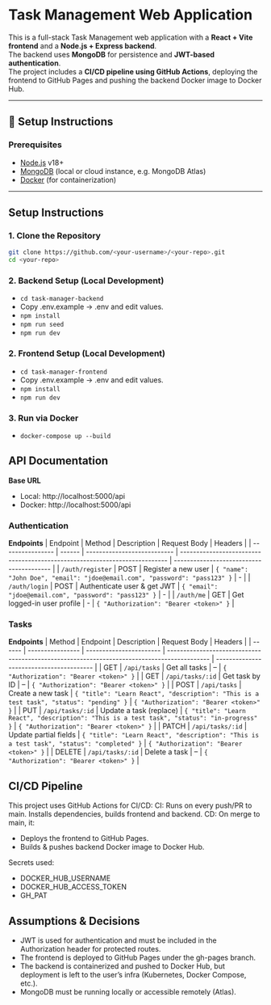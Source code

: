 # Task Management Web Application

This is a full-stack Task Management web application with a **React + Vite frontend** and a **Node.js + Express backend**.  
The backend uses **MongoDB** for persistence and **JWT-based authentication**.  
The project includes a **CI/CD pipeline using GitHub Actions**, deploying the frontend to GitHub Pages and pushing the backend Docker image to Docker Hub.

---

## 🚀 Setup Instructions

### Prerequisites
- [Node.js](https://nodejs.org/) v18+
- [MongoDB](https://www.mongodb.com/) (local or cloud instance, e.g. MongoDB Atlas)
- [Docker](https://www.docker.com/) (for containerization)

---

## Setup Instructions

### 1. Clone the Repository
```bash
git clone https://github.com/<your-username>/<your-repo>.git
cd <your-repo>
```
### 2. Backend Setup (Local Development)
 - `cd task-manager-backend`
 - Copy .env.example → .env and edit values.
 - `npm install`
 - `npm run seed`
 - `npm run dev`

### 2. Frontend Setup (Local Development)
 - `cd task-manager-frontend`
 - Copy .env.example → .env and edit values.
 - `npm install`
 - `npm run dev`

### 3. Run via Docker
 - `docker-compose up --build`


## API Documentation
**Base URL**
 - Local: http://localhost:5000/api
 - Docker: http://localhost:5000/api

  ### Authentication
  
  **Endpoints**
  | Endpoint         | Method | Description                 | Request Body                                                               | Headers                                  |
  | ---------------- | ------ | --------------------------- | -------------------------------------------------------------------------- | ---------------------------------------- |
  | `/auth/register` | POST   | Register a new user         | `{ "name": "John Doe", "email": "jdoe@email.com", "password": "pass123" }` | -                                        |
  | `/auth/login`    | POST   | Authenticate user & get JWT | `{ "email": "jdoe@email.com", "password": "pass123" }`                     | -                                        |
  | `/auth/me`       | GET    | Get logged-in user profile  | -                                                                          | `{ "Authorization": "Bearer <token>" }`  |

  ### Tasks
  **Endpoints**
  | Method | Endpoint         | Description             | Request Body                                                                                | Headers                                  |
  | ------ | ---------------- | ----------------------- | ------------------------------------------------------------------------------------------- | ---------------------------------------- |
  | GET    | `/api/tasks`     | Get all tasks           | –                                                                                           | `{ "Authorization": "Bearer <token>" }`  |
  | GET    | `/api/tasks/:id` | Get task by ID          | –                                                                                           | `{ "Authorization": "Bearer <token>" }`  |
  | POST   | `/api/tasks`     | Create a new task       | `{ "title": "Learn React", "description": "This is a test task", "status": "pending" }`     | `{ "Authorization": "Bearer <token>" }`  |
  | PUT    | `/api/tasks/:id` | Update a task (replace) | `{ "title": "Learn React", "description": "This is a test task", "status": "in-progress" }` | `{ "Authorization": "Bearer <token>" }`  |
  | PATCH  | `/api/tasks/:id` | Update partial fields   | `{ "title": "Learn React", "description": "This is a test task", "status": "completed" }`   | `{ "Authorization": "Bearer <token>" }`  |
  | DELETE | `/api/tasks/:id` | Delete a task           | –                                                                                           | `{ "Authorization": "Bearer <token>" }`  |


## CI/CD Pipeline
  This project uses GitHub Actions for CI/CD:
  CI: Runs on every push/PR to main. Installs dependencies, builds frontend and backend.
  CD: On merge to main, it:
  - Deploys the frontend to GitHub Pages.
  - Builds & pushes backend Docker image to Docker Hub.

  Secrets used:
  - DOCKER_HUB_USERNAME
  - DOCKER_HUB_ACCESS_TOKEN
  - GH_PAT

## Assumptions & Decisions
  - JWT is used for authentication and must be included in the Authorization header for protected routes.
  - The frontend is deployed to GitHub Pages under the gh-pages branch.
  - The backend is containerized and pushed to Docker Hub, but deployment is left to the user’s infra (Kubernetes, Docker Compose, etc.).
  - MongoDB must be running locally or accessible remotely (Atlas).
